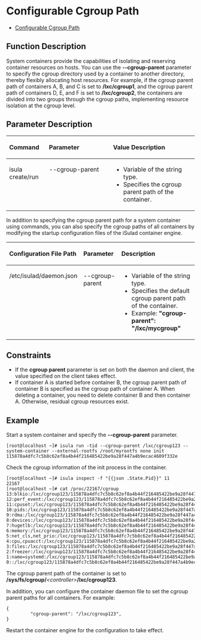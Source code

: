 # Configurable Cgroup Path

- [Configurable Cgroup Path](#configurable-cgroup-path)

## Function Description

System containers provide the capabilities of isolating and reserving container resources on hosts. You can use the  **--cgroup-parent**  parameter to specify the cgroup directory used by a container to another directory, thereby flexibly allocating host resources. For example, if the cgroup parent path of containers A, B, and C is set to  **/lxc/cgroup1**, and the cgroup parent path of containers D, E, and F is set to  **/lxc/cgroup2**, the containers are divided into two groups through the cgroup paths, implementing resource isolation at the cgroup level.

## Parameter Description

<table><thead align="left"><tr id="en-us_topic_0182200835_row1569373816419"><th class="cellrowborder" valign="top" width="21.09%" id="mcps1.1.4.1.1"><p id="en-us_topic_0182200835_p106936387415"><a name="en-us_topic_0182200835_p106936387415"></a><a name="en-us_topic_0182200835_p106936387415"></a><strong id="en-us_topic_0182200835_b925451112420"><a name="en-us_topic_0182200835_b925451112420"></a><a name="en-us_topic_0182200835_b925451112420"></a>Command</strong></p>
</th>
<th class="cellrowborder" valign="top" width="34.03%" id="mcps1.1.4.1.2"><p id="en-us_topic_0182200835_p15693173814112"><a name="en-us_topic_0182200835_p15693173814112"></a><a name="en-us_topic_0182200835_p15693173814112"></a>Parameter</p>
</th>
<th class="cellrowborder" valign="top" width="44.879999999999995%" id="mcps1.1.4.1.3"><p id="en-us_topic_0182200835_p158581432132220"><a name="en-us_topic_0182200835_p158581432132220"></a><a name="en-us_topic_0182200835_p158581432132220"></a><strong id="en-us_topic_0182200835_b179619422420"><a name="en-us_topic_0182200835_b179619422420"></a><a name="en-us_topic_0182200835_b179619422420"></a>Value Description</strong></p>
</th>
</tr>
</thead>
<tbody><tr id="en-us_topic_0182200835_row12693163810415"><td class="cellrowborder" valign="top" width="21.09%" headers="mcps1.1.4.1.1 "><p id="en-us_topic_0182200835_p66931838134110"><a name="en-us_topic_0182200835_p66931838134110"></a><a name="en-us_topic_0182200835_p66931838134110"></a>isula create/run</p>
</td>
<td class="cellrowborder" valign="top" width="34.03%" headers="mcps1.1.4.1.2 "><p id="en-us_topic_0182200835_p20308121310422"><a name="en-us_topic_0182200835_p20308121310422"></a><a name="en-us_topic_0182200835_p20308121310422"></a>--cgroup-parent</p>
</td>
<td class="cellrowborder" valign="top" width="44.879999999999995%" headers="mcps1.1.4.1.3 "><a name="en-us_topic_0182200835_ul12202171310237"></a><a name="en-us_topic_0182200835_ul12202171310237"></a><ul id="en-us_topic_0182200835_ul12202171310237"><li>Variable of the string type.</li><li>Specifies the cgroup parent path of the container.</li></ul>
</td>
</tr>
</tbody>
</table>

In addition to specifying the cgroup parent path for a system container using commands, you can also specify the cgroup paths of all containers by modifying the startup configuration files of the iSulad container engine.

<a name="en-us_topic_0182200835_table19691237182514"></a>
<table><thead align="left"><tr id="en-us_topic_0182200835_row3969103710257"><th class="cellrowborder" valign="top" width="28.312831283128315%" id="mcps1.1.4.1.1"><p id="en-us_topic_0182200835_p15311154852718"><a name="en-us_topic_0182200835_p15311154852718"></a><a name="en-us_topic_0182200835_p15311154852718"></a>Configuration File Path</p>
</th>
<th class="cellrowborder" valign="top" width="21.752175217521753%" id="mcps1.1.4.1.2"><p id="en-us_topic_0182200835_p1996983712519"><a name="en-us_topic_0182200835_p1996983712519"></a><a name="en-us_topic_0182200835_p1996983712519"></a>Parameter</p>
</th>
<th class="cellrowborder" valign="top" width="49.934993499349936%" id="mcps1.1.4.1.3"><p id="en-us_topic_0182200835_p197083782512"><a name="en-us_topic_0182200835_p197083782512"></a><a name="en-us_topic_0182200835_p197083782512"></a>Description</p>
</th>
</tr>
</thead>
<tbody><tr id="en-us_topic_0182200835_row169701737132511"><td class="cellrowborder" valign="top" width="28.312831283128315%" headers="mcps1.1.4.1.1 "><p id="en-us_topic_0182200835_p731194872711"><a name="en-us_topic_0182200835_p731194872711"></a><a name="en-us_topic_0182200835_p731194872711"></a>/etc/isulad/daemon.json</p>
</td>
<td class="cellrowborder" valign="top" width="21.752175217521753%" headers="mcps1.1.4.1.2 "><p id="en-us_topic_0182200835_p1497063762512"><a name="en-us_topic_0182200835_p1497063762512"></a><a name="en-us_topic_0182200835_p1497063762512"></a>--cgroup-parent</p>
</td>
<td class="cellrowborder" valign="top" width="49.934993499349936%" headers="mcps1.1.4.1.3 "><a name="en-us_topic_0182200835_ul64991736162817"></a><a name="en-us_topic_0182200835_ul64991736162817"></a><ul id="en-us_topic_0182200835_ul64991736162817"><li>Variable of the string type.</li><li>Specifies the default cgroup parent path of the container.</li><li>Example: <strong id="en-us_topic_0182200835_b16285111384411"><a name="en-us_topic_0182200835_b16285111384411"></a><a name="en-us_topic_0182200835_b16285111384411"></a>"cgroup-parent": "/lxc/mycgroup"</strong></li></ul>
</td>
</tr>
</tbody>
</table>

## Constraints

- If the  **cgroup parent**  parameter is set on both the daemon and client, the value specified on the client takes effect.
- If container A is started before container B, the cgroup parent path of container B is specified as the cgroup path of container A. When deleting a container, you need to delete container B and then container A. Otherwise, residual cgroup resources exist.

## Example

Start a system container and specify the  **--cgroup-parent**  parameter.

```shell
[root@localhost ~]# isula run -tid --cgroup-parent /lxc/cgroup123 --system-container --external-rootfs /root/myrootfs none init
115878a4dfc7c5b8c62ef8a4b44f216485422be9a28f447a4b9ecac4609f332e
```

Check the cgroup information of the init process in the container.

```shell
[root@localhost ~]# isula inspect -f "{{json .State.Pid}}" 11
22167
[root@localhost ~]# cat /proc/22167/cgroup
13:blkio:/lxc/cgroup123/115878a4dfc7c5b8c62ef8a4b44f216485422be9a28f447a4b9ecac4609f332e
12:perf_event:/lxc/cgroup123/115878a4dfc7c5b8c62ef8a4b44f216485422be9a28f447a4b9ecac4609f332e
11:cpuset:/lxc/cgroup123/115878a4dfc7c5b8c62ef8a4b44f216485422be9a28f447a4b9ecac4609f332e
10:pids:/lxc/cgroup123/115878a4dfc7c5b8c62ef8a4b44f216485422be9a28f447a4b9ecac4609f332e
9:rdma:/lxc/cgroup123/115878a4dfc7c5b8c62ef8a4b44f216485422be9a28f447a4b9ecac4609f332e
8:devices:/lxc/cgroup123/115878a4dfc7c5b8c62ef8a4b44f216485422be9a28f447a4b9ecac4609f332e
7:hugetlb:/lxc/cgroup123/115878a4dfc7c5b8c62ef8a4b44f216485422be9a28f447a4b9ecac4609f332e
6:memory:/lxc/cgroup123/115878a4dfc7c5b8c62ef8a4b44f216485422be9a28f447a4b9ecac4609f332e
5:net_cls,net_prio:/lxc/cgroup123/115878a4dfc7c5b8c62ef8a4b44f216485422be9a28f447a4b9ecac4609f332e
4:cpu,cpuacct:/lxc/cgroup123/115878a4dfc7c5b8c62ef8a4b44f216485422be9a28f447a4b9ecac4609f332e
3:files:/lxc/cgroup123/115878a4dfc7c5b8c62ef8a4b44f216485422be9a28f447a4b9ecac4609f332e
2:freezer:/lxc/cgroup123/115878a4dfc7c5b8c62ef8a4b44f216485422be9a28f447a4b9ecac4609f332e
1:name=systemd:/lxc/cgroup123/115878a4dfc7c5b8c62ef8a4b44f216485422be9a28f447a4b9ecac4609f332e/init.scope
0::/lxc/cgroup123/115878a4dfc7c5b8c62ef8a4b44f216485422be9a28f447a4b9ecac4609f332e
```

The cgroup parent path of the container is set to  **/sys/fs/cgroup/**_<controller\>_**/lxc/cgroup123**.

In addition, you can configure the container daemon file to set the cgroup parent paths for all containers. For example:

```text
{
         "cgroup-parent": "/lxc/cgroup123",
}
```

Restart the container engine for the configuration to take effect.

